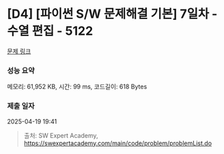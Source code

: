 # [D4] [파이썬 S/W 문제해결 기본] 7일차 - 수열 편집 - 5122 

[문제 링크](https://swexpertacademy.com/main/code/problem/problemDetail.do?contestProbId=AWTVuc46cSIDFAVT) 

### 성능 요약

메모리: 61,952 KB, 시간: 99 ms, 코드길이: 618 Bytes

### 제출 일자

2025-04-19 19:41



> 출처: SW Expert Academy, https://swexpertacademy.com/main/code/problem/problemList.do